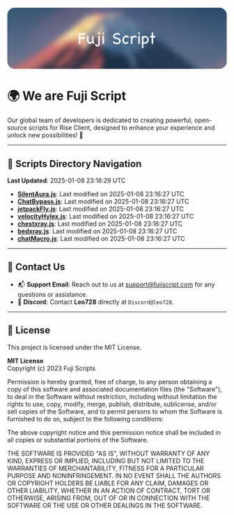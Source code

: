 ![Banner](.github/b.webp)

# 🌍 **We are Fuji Script**

Our global team of developers is dedicated to creating powerful, open-source scripts for Rise Client, designed to enhance your experience and unlock new possibilities! 🌟

---
<!-- SCRIPTS_NAVIGATION_START -->
## 📂 **Scripts Directory Navigation**

**Last Updated**: 2025-01-08 23:16:29 UTC

- **[SilentAura.js](scripts/SilentAura.js)**: Last modified on 2025-01-08 23:16:27 UTC
- **[ChatBypass.js](scripts/ChatBypass.js)**: Last modified on 2025-01-08 23:16:27 UTC
- **[jetpackFly.js](scripts/jetpackFly.js)**: Last modified on 2025-01-08 23:16:27 UTC
- **[velocityHylex.js](scripts/velocityHylex.js)**: Last modified on 2025-01-08 23:16:27 UTC
- **[chestxray.js](scripts/chestxray.js)**: Last modified on 2025-01-08 23:16:27 UTC
- **[bedxray.js](scripts/bedxray.js)**: Last modified on 2025-01-08 23:16:27 UTC
- **[chatMacro.js](scripts/chatMacro.js)**: Last modified on 2025-01-08 23:16:27 UTC

<!-- SCRIPTS_NAVIGATION_END -->

---

## 💬 **Contact Us**  
- 📬 **Support Email**: Reach out to us at [support@fujiscript.com](mailto:support@fujiscript.com) for any questions or assistance.  
- 💬 **Discord**: Contact **Leo728** directly at `Discord@leo728`.

---

## 📜 **License**

This project is licensed under the MIT License.  

**MIT License**  
Copyright (c) 2023 Fuji Scripts  

Permission is hereby granted, free of charge, to any person obtaining a copy of this software and associated documentation files (the "Software"), to deal in the Software without restriction, including without limitation the rights to use, copy, modify, merge, publish, distribute, sublicense, and/or sell copies of the Software, and to permit persons to whom the Software is furnished to do so, subject to the following conditions:  

The above copyright notice and this permission notice shall be included in all copies or substantial portions of the Software.  

THE SOFTWARE IS PROVIDED "AS IS", WITHOUT WARRANTY OF ANY KIND, EXPRESS OR IMPLIED, INCLUDING BUT NOT LIMITED TO THE WARRANTIES OF MERCHANTABILITY, FITNESS FOR A PARTICULAR PURPOSE AND NONINFRINGEMENT. IN NO EVENT SHALL THE AUTHORS OR COPYRIGHT HOLDERS BE LIABLE FOR ANY CLAIM, DAMAGES OR OTHER LIABILITY, WHETHER IN AN ACTION OF CONTRACT, TORT OR OTHERWISE, ARISING FROM, OUT OF OR IN CONNECTION WITH THE SOFTWARE OR THE USE OR OTHER DEALINGS IN THE SOFTWARE.  
